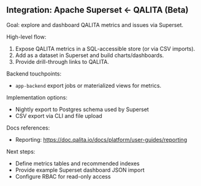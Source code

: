 ## Integration: Apache Superset ← QALITA (Beta)

Goal: explore and dashboard QALITA metrics and issues via Superset.

High-level flow:

1. Expose QALITA metrics in a SQL-accessible store (or via CSV imports).
2. Add as a dataset in Superset and build charts/dashboards.
3. Provide drill-through links to QALITA.

Backend touchpoints:

- `app-backend` export jobs or materialized views for metrics.

Implementation options:

- Nightly export to Postgres schema used by Superset
- CSV export via CLI and file upload

Docs references:

- Reporting: https://doc.qalita.io/docs/platform/user-guides/reporting

Next steps:

- Define metrics tables and recommended indexes
- Provide example Superset dashboard JSON import
- Configure RBAC for read-only access


